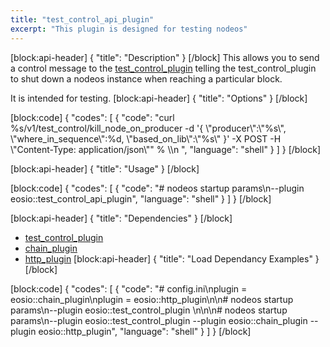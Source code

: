 ```yaml
---
title: "test_control_api_plugin"
excerpt: "This plugin is designed for testing nodeos"
---
```

[block:api-header]
{
  "title": "Description"
}
[/block]
This allows you to send a control message to the [test_control_plugin](doc:test_control_plugin) telling the test_control_plugin to shut down a nodeos instance when reaching a particular block.

It is intended for testing.
[block:api-header]
{
  "title": "Options"
}
[/block]

[block:code]
{
  "codes": [
    {
      "code": "curl %s/v1/test_control/kill_node_on_producer -d '{ \\\"producer\\\":\\\"%s\\\", \\\"where_in_sequence\\\":%d, \\\"based_on_lib\\\":\\\"%s\\\" }' -X POST -H \\\"Content-Type: application/json\\\"\" % \\\n            ",
      "language": "shell"
    }
  ]
}
[/block]

[block:api-header]
{
  "title": "Usage"
}
[/block]

[block:code]
{
  "codes": [
    {
      "code": "# nodeos startup params\n--plugin eosio::test_control_api_plugin",
      "language": "shell"
    }
  ]
}
[/block]

[block:api-header]
{
  "title": "Dependencies"
}
[/block]
- [test_control_plugin](doc:test_control_plugin) 
- [chain_plugin](doc:chain_plugin) 
- [http_plugin](doc:http_plugin)
[block:api-header]
{
  "title": "Load Dependancy Examples"
}
[/block]

[block:code]
{
  "codes": [
    {
      "code": "# config.ini\nplugin = eosio::chain_plugin\nplugin = eosio::http_plugin\n\n# nodeos startup params\n--plugin eosio::test_control_plugin \n\n\n# nodeos startup params\n--plugin eosio::test_control_plugin --plugin eosio::chain_plugin --plugin eosio::http_plugin",
      "language": "shell"
    }
  ]
}
[/block]